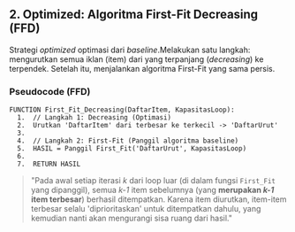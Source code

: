 ## 2. Optimized: Algoritma First-Fit Decreasing (FFD)

Strategi *optimized* optimasi dari *baseline*.Melakukan satu langkah: mengurutkan semua iklan (item) dari yang terpanjang (*decreasing*) ke terpendek. Setelah itu, menjalankan algoritma First-Fit yang sama persis.

### Pseudocode (FFD)
```plaintext
FUNCTION First_Fit_Decreasing(DaftarItem, KapasitasLoop):
  1.  // Langkah 1: Decreasing (Optimasi)
  2.  Urutkan 'DaftarItem' dari terbesar ke terkecil -> 'DaftarUrut'
  3.  
  4.  // Langkah 2: First-Fit (Panggil algoritma baseline)
  5.  HASIL = Panggil First_Fit('DaftarUrut', KapasitasLoop)
  6.  
  7.  RETURN HASIL
```

> "Pada awal setiap iterasi *k* dari loop luar (di dalam fungsi `First_Fit` yang dipanggil), semua *k-1* item sebelumnya (yang **merupakan *k-1* item terbesar**) berhasil ditempatkan. Karena item diurutkan, item-item terbesar selalu 'diprioritaskan' untuk ditempatkan dahulu, yang kemudian nanti akan mengurangi sisa ruang dari hasil."